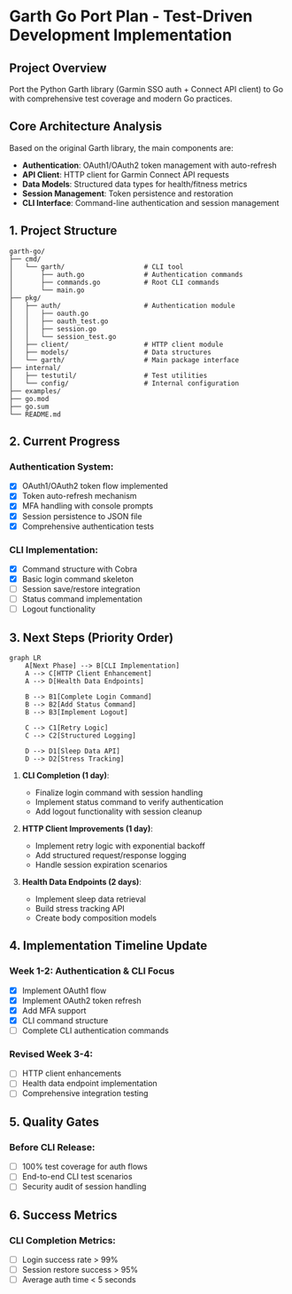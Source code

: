 # Garth Go Port Plan - Test-Driven Development Implementation

## Project Overview

Port the Python Garth library (Garmin SSO auth + Connect API client) to Go with comprehensive test coverage and modern Go practices.

## Core Architecture Analysis

Based on the original Garth library, the main components are:
- **Authentication**: OAuth1/OAuth2 token management with auto-refresh
- **API Client**: HTTP client for Garmin Connect API requests
- **Data Models**: Structured data types for health/fitness metrics
- **Session Management**: Token persistence and restoration
- **CLI Interface**: Command-line authentication and session management

## 1. Project Structure

```
garth-go/
├── cmd/
│   └── garth/                    # CLI tool
│       ├── auth.go               # Authentication commands
│       ├── commands.go           # Root CLI commands
│       └── main.go
├── pkg/
│   ├── auth/                     # Authentication module
│   │   ├── oauth.go
│   │   ├── oauth_test.go
│   │   ├── session.go
│   │   └── session_test.go
│   ├── client/                   # HTTP client module
│   ├── models/                   # Data structures
│   └── garth/                    # Main package interface
├── internal/
│   ├── testutil/                 # Test utilities
│   └── config/                   # Internal configuration
├── examples/
├── go.mod
├── go.sum
└── README.md
```

## 2. Current Progress

### Authentication System:
- [x] OAuth1/OAuth2 token flow implemented
- [x] Token auto-refresh mechanism
- [x] MFA handling with console prompts
- [x] Session persistence to JSON file
- [x] Comprehensive authentication tests

### CLI Implementation:
- [x] Command structure with Cobra
- [x] Basic login command skeleton
- [ ] Session save/restore integration
- [ ] Status command implementation
- [ ] Logout functionality

## 3. Next Steps (Priority Order)

```mermaid
graph LR
    A[Next Phase] --> B[CLI Implementation]
    A --> C[HTTP Client Enhancement]
    A --> D[Health Data Endpoints]
    
    B --> B1[Complete Login Command]
    B --> B2[Add Status Command]
    B --> B3[Implement Logout]
    
    C --> C1[Retry Logic]
    C --> C2[Structured Logging]
    
    D --> D1[Sleep Data API]
    D --> D2[Stress Tracking]
```

1. **CLI Completion (1 day)**:
   - Finalize login command with session handling
   - Implement status command to verify authentication
   - Add logout functionality with session cleanup

2. **HTTP Client Improvements (1 day)**:
   - Implement retry logic with exponential backoff
   - Add structured request/response logging
   - Handle session expiration scenarios

3. **Health Data Endpoints (2 days)**:
   - Implement sleep data retrieval
   - Build stress tracking API
   - Create body composition models

## 4. Implementation Timeline Update

### Week 1-2: Authentication & CLI Focus
- [x] Implement OAuth1 flow
- [x] Implement OAuth2 token refresh
- [x] Add MFA support
- [x] CLI command structure
- [ ] Complete CLI authentication commands

### Revised Week 3-4:
- [ ] HTTP client enhancements
- [ ] Health data endpoint implementation
- [ ] Comprehensive integration testing

## 5. Quality Gates

### Before CLI Release:
- [ ] 100% test coverage for auth flows
- [ ] End-to-end CLI test scenarios
- [ ] Security audit of session handling

## 6. Success Metrics

### CLI Completion Metrics:
- [ ] Login success rate > 99%
- [ ] Session restore success > 95%
- [ ] Average auth time < 5 seconds

